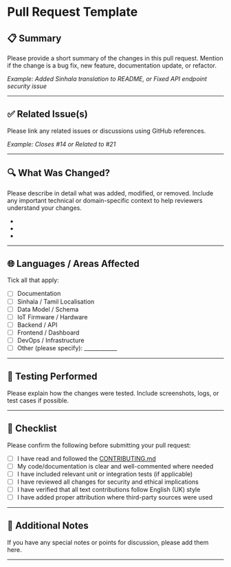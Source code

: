 # Pull Request Template

## 📋 Summary

Please provide a short summary of the changes in this pull request. Mention if the change is a bug fix, new feature, documentation update, or refactor.

_Example: Added Sinhala translation to README, or Fixed API endpoint security issue_

---

## ✅ Related Issue(s)

Please link any related issues or discussions using GitHub references.

_Example: Closes #14 or Related to #21_

---

## 🔍 What Was Changed?

Please describe in detail what was added, modified, or removed. Include any important technical or domain-specific context to help reviewers understand your changes.

-  
-  
-  

---

## 🌐 Languages / Areas Affected

Tick all that apply:

- [ ] Documentation  
- [ ] Sinhala / Tamil Localisation  
- [ ] Data Model / Schema  
- [ ] IoT Firmware / Hardware  
- [ ] Backend / API  
- [ ] Frontend / Dashboard  
- [ ] DevOps / Infrastructure  
- [ ] Other (please specify): ____________

---

## 🧪 Testing Performed

Please explain how the changes were tested. Include screenshots, logs, or test cases if possible.

---

## 📄 Checklist

Please confirm the following before submitting your pull request:

- [ ] I have read and followed the [CONTRIBUTING.md](./CONTRIBUTING.md)
- [ ] My code/documentation is clear and well-commented where needed
- [ ] I have included relevant unit or integration tests (if applicable)
- [ ] I have reviewed all changes for security and ethical implications
- [ ] I have verified that all text contributions follow English (UK) style
- [ ] I have added proper attribution where third-party sources were used

---

## 🙏 Additional Notes

If you have any special notes or points for discussion, please add them here.

---
